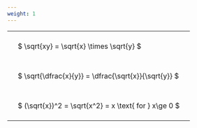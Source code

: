 ```yaml
---
weight: 1
---
```


<style type="text/css">
#T_95d96 th.col_heading {
  text-align: left;
  font-size: 1em;
}
#T_95d96 td {
  text-align: left;
  font-size: 1em;
  padding: 1.5em;
}
</style>
<table id="T_95d96">
  <thead>
  </thead>
  <tbody>
    <tr>
      <td id="T_95d96_row0_col0" class="data row0 col0" >$ \sqrt{xy} = \sqrt{x} \times \sqrt{y} $</td>
    </tr>
    <tr>
      <td id="T_95d96_row1_col0" class="data row1 col0" >$ \sqrt{\dfrac{x}{y}} = \dfrac{\sqrt{x}}{\sqrt{y}} $</td>
    </tr>
    <tr>
      <td id="T_95d96_row2_col0" class="data row2 col0" >$ (\sqrt{x})^2 = \sqrt{x^2} = x \text{ for } x\ge 0 $</td>
    </tr>
  </tbody>
</table>
